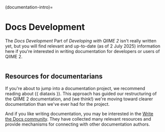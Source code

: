(documentation-intro)=
# Docs Development

The *Docs Development* Part of *Developing with QIIME 2* isn't really written yet, but you will find relevant and up-to-date (as of 2 July 2025) information here if you're interested in writing documentation for developers or users of QIIME 2.


```{tableofcontents}
```

## Resources for documentarians

If you're about to jump into a documentation project, we recommend reading about {{ diataxis }}.
This approach has guided our restructuring of the QIIME 2 documentation, and (we think!) we're moving toward clearer documentation than we've ever had for the project.

And if you like writing documentation, you may be interested in the [Write the Docs community](https://www.writethedocs.org/).
They have collected many relevant resources and provide mechanisms for connecting with other documentation authors.
